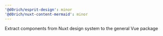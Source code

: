 ```yaml
---
'@d0rich/esprit-design': minor
'@d0rich/nuxt-content-mermaid': minor
---
```


Extract components from Nuxt design system to the general Vue package

